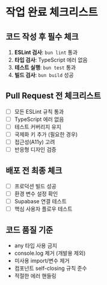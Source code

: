 # 작업 완료 체크리스트

## 코드 작성 후 필수 체크
1. **ESLint 검사**: `bun lint` 통과
2. **타입 검사**: TypeScript 에러 없음
3. **테스트 실행**: `bun test` 통과
4. **빌드 검사**: `bun build` 성공

## Pull Request 전 체크리스트
- [ ] 모든 ESLint 규칙 통과
- [ ] TypeScript 에러 없음
- [ ] 테스트 커버리지 유지
- [ ] 국제화 키 추가 (필요한 경우)
- [ ] 접근성(A11y) 고려
- [ ] 반응형 디자인 검증

## 배포 전 최종 체크
- [ ] 프로덕션 빌드 성공
- [ ] 환경 변수 설정 확인
- [ ] Supabase 연결 테스트
- [ ] 핵심 사용자 플로우 테스트

## 코드 품질 기준
- any 타입 사용 금지
- console.log 제거 (개발용 제외)
- 미사용 import/변수 제거
- 컴포넌트 self-closing 규칙 준수
- 적절한 에러 핸들링